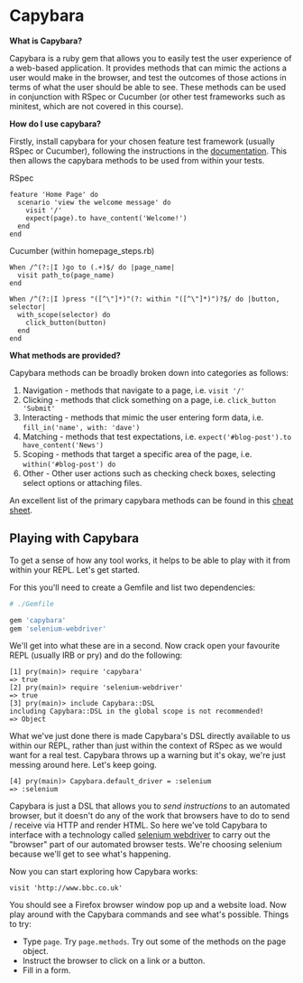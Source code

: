 # Capybara

**What is Capybara?**

Capybara is a ruby gem that allows you to easily test the user experience of a web-based application. It provides methods that can mimic the actions a user would make in the browser, and test the outcomes of those actions in terms of what the user should be able to see. These methods can be used in conjunction with RSpec or Cucumber (or other test frameworks such as minitest, which are not covered in this course).

**How do I use capybara?**

Firstly, install capybara for your chosen feature test framework (usually RSpec or Cucumber), following the instructions in the [documentation](https://github.com/jnicklas/capybara). This then allows the capybara methods to be used from within your tests.

RSpec

```
feature 'Home Page' do
  scenario 'view the welcome message' do
    visit '/'
    expect(page).to have_content('Welcome!')
  end
end
```

Cucumber (within homepage_steps.rb)
```
When /^(?:|I )go to (.+)$/ do |page_name|
  visit path_to(page_name)
end

When /^(?:|I )press "([^\"]*)"(?: within "([^\"]*)")?$/ do |button, selector|
  with_scope(selector) do
    click_button(button)
  end
end
```

**What methods are provided?**

Capybara methods can be broadly broken down into categories as follows:

1. Navigation - methods that navigate to a page, i.e. `visit '/'`
2. Clicking - methods that click something on a page, i.e. `click_button 'Submit'`
3. Interacting - methods that mimic the user entering form data, i.e. `fill_in('name', with: 'dave')`
4. Matching - methods that test expectations, i.e. `expect('#blog-post').to have_content('News')`
5. Scoping - methods that target a specific area of the page, i.e. `within('#blog-post') do`
6. Other - Other user actions such as checking check boxes, selecting select options or attaching files.

An excellent list of the primary capybara methods can be found in this [cheat sheet](http://www.cheatography.com/ddovii/cheat-sheets/capybara-cheat-sheet/).

## Playing with Capybara

To get a sense of how any tool works, it helps to be able to play with it from within your REPL. Let's get started.

For this you'll need to create a Gemfile and list two dependencies:

```ruby
# ./Gemfile

gem 'capybara'
gem 'selenium-webdriver'
```

We'll get into what these are in a second. Now crack open your favourite REPL (usually IRB or pry) and do the following:

```pry
[1] pry(main)> require 'capybara'
=> true
[2] pry(main)> require 'selenium-webdriver'
=> true
[3] pry(main)> include Capybara::DSL
including Capybara::DSL in the global scope is not recommended!
=> Object

```
What we've just done there is made Capybara's DSL directly available to us within our REPL, rather than just within the context of RSpec as we would want for a real test. Capybara throws up a warning but it's okay, we're just messing around here. Let's keep going.

```pry
[4] pry(main)> Capybara.default_driver = :selenium
=> :selenium
```
Capybara is just a DSL that allows you to *send instructions* to an automated browser, but it doesn't do any of the work that browsers have to do to send / receive via HTTP and render HTML. So here we've told Capybara to interface with a technology called [selenium webdriver](http://www.seleniumhq.org/projects/webdriver/) to carry out the "browser" part of our automated browser tests. We're choosing selenium because we'll get to see what's happening.

Now you can start exploring how Capybara works:

```pry
visit 'http://www.bbc.co.uk'
```

You should see a Firefox browser window pop up and a website load. Now play around with the Capybara commands and see what's possible. Things to try:
* Type `page`. Try `page.methods`. Try out some of the methods on the page object.
* Instruct the browser to click on a link or a button.
* Fill in a form.
